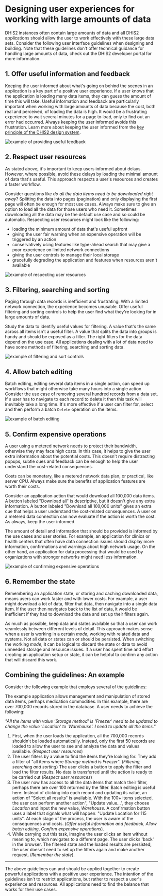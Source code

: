 # Designing user experiences for working with large amounts of data

DHIS2 instances often contain large amounts of data and all DHIS2 applications should allow the user to work effectively with these large data sets. Consider the following user interface guidelines when designing and building. Note that these guidelines don't offer technical guidance for handling large amounts of data, check out the DHIS2 developer portal for more information.

## 1. Offer useful information and feedback
Keeping the user informed about what's going on behind the scenes in an application is a key part of a positive user experience. If a user knows that the application is loading many data items, they can guess the amount of time this will take. Useful information and feedback are particularly important when working with large amounts of data because the cost, both real and perceived, of loading the data is high. It would be a frustrating experience to wait several minutes for a page to load, only to find out an error had occurred. Always keeping the user informed avoids this frustration.
Learn more about keeping the user informed from the [key principle of the DHIS2 design system](https://github.com/dhis2/design-system/blob/master/principles/content-communication.md#keeping-the-user-informed).

![example of providing useful feedback](../images/large-data/example-user-information.png)
<br>

## 2. Respect user resources
As stated above, it's important to keep users informed about delays. However, where possible, avoid these delays by loading the minimal amount of data that's useful. This approach respects a user's resources and creates a faster workflow.

Consider questions like *do all the data items need to be downloaded right away*? Splitting the data into pages (pagination) and only displaying the first page will often be enough for most use cases. Always make sure to give an option to load all the data for those users who need it. Sometimes downloading all the data may be the default use case and so could be automatic.
Respecting user resources might look like the following:
- loading the minimum amount of data that's useful upfront
- giving the user fair warning when an expensive operation will be triggered by an action
- conservatively using features like type-ahead search that may give a poor experience on limited network connections
- giving the user controls to manage their local storage
- gracefully degrading the application and features when resources aren't available

![example of respecting user resources](../images/large-data/respect-user-resources.png)
<br>

## 3. Filtering, searching and sorting
Paging through data records is inefficient and frustrating. With a limited network connection, the experience becomes unusable. Offer useful filtering and sorting controls to help the user find what they're looking for in large amounts of data.

Study the data to identify useful values for filtering. A value that's the same across all items isn't a useful filter. A value that splits the data into groups is handy and should be exposed as a filter. The right filters for the data depend on the use case. All applications dealing with a lot of data need to have some methods of filtering, searching and sorting data.

![example of filtering and sort controls](../images/large-data/filtering-searching-sorting.png)
<br>

## 4. Allow batch editing
Batch editing, editing several data items in a single action, can speed up workflows that might otherwise take many hours into a single action. Consider the use case of removing several hundred records from a data set. If a user has to navigate to each record to delete it then this task will inevitably take a long time. It's more effective if a user can filter for, select and then perform a batch `Delete` operation on the items.

![example of batch editing](../images/large-data/batch-editing.png)
<br>


## 5. Confirm expensive operations
A user using a metered network needs to protect their bandwidth, otherwise they may face high costs. In this case, it helps to give the user extra information about the potential costs. This doesn't require distracting popups, subtle cues and feedback can be enough to help the user understand the cost-related consequences.

Costs can be monetary, like a metered network data plan, or practical, like server CPU. Always make sure the benefits of application features are worth their costs.

Consider an application action that would download all 100,000 data items. A button labeled "Download all" is descriptive, but it doesn't give any extra information. A button labeled "Download all 100,000 units" gives an extra cue that helps a user understand the cost-related consequences. A user on a metered data connection can now evaluate if the action is worth the cost. As always, keep the user informed.

The amount of detail and information that should be provided is informed by the use cases and user stories. For example, an application for clinics or health centers that often have data connection issues should display more information, confirmations and warnings about high network usage. On the other hand, an application for data processing that would be used by organizations with stronger networks might need less information.

![example of confirming expensive operations](../images/large-data/expensive-operations.png)
<br>

## 6. Remember the state

Remembering an application state, or storing and caching downloaded data, means users can work faster and with lower costs. For example, a user might download a lot of data, filter that data, then navigate into a single data item. If the user then navigates back to the list of data, it would be inefficient if they had to download the data and set up their filters again. 

As much as possible, keep data and states available so that a user can work seamlessly between different levels of detail. This approach makes sense when a user is working in a certain *mode*, working with related data and systems. Not all data or states can or should be persisted. When switching the working *mode*, it can be logical to discard the state or data to avoid unneeded storage and resource issues. If a user has spent time and effort creating an application setup or state, it can be helpful to confirm any action that will discard this work.

## Combining the guidelines: An example
Consider the following example that employs several of the guidelines:

The example application allows management and manipulation of stored data items, perhaps medication commodities. In this example, there are over 700,000 records stored in the database. A user needs to achieve the following:

*"All the items with value 'Storage method' is 'Freezer' need to be updated to change the value 'Location' to 'Warehouse'. I need to update all the items."*

1. First, when the user loads the application, all the 700,000 records shouldn't be loaded automatically. Instead, only the first 50 records are loaded to allow the user to see and analyze the data and values available. (*Respect user resources*)
2. The user filters by a value to find the items they're looking for. They add a filter of "all items where *Storage method* is *Freezer*". (*Filtering, searching and sorting*) The user clicks a button to apply the filter and load the filter results. No data is transferred until the action is ready to be carried out (*Respect user resources*)
3. The user now has access to all the data items that match their filter, perhaps there are over 100 returned by the filter. Batch editing is useful here. Instead of clicking into each record and updating its value, an action of "Select all results" is available. With the 100+ items selected, the user can perform another action", "Update value…", they choose *Location* and input the new value, *Warehouse*. A confirmation button uses a label that signals what will happen: "Update Location for 115 units". At each stage of the process, the user is aware of the consequences and costs. (*Offer useful information and feedback*, *Allow batch editing*, *Confirm expensive operations*).
4. While carrying out this task, imagine the user clicks an item without meaning to, which navigates to a different page. The user clicks 'back' in the browser. The filtered state and the loaded results are persisted, the user doesn't need to set up the filters again and make another request. (*Remember the state*).

---

The above guidelines can and should be applied together to create powerful applications with a positive user experience. The intention of the guidelines isn't to restrict applications, but rather to respect a user's experience and resources. All applications need to find the balance that works for their use cases.